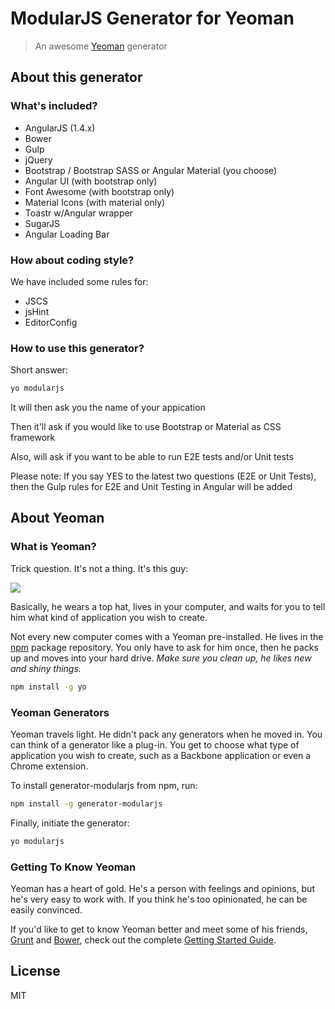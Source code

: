 # ModularJS Generator for Yeoman

> An awesome [Yeoman](http://yeoman.io) generator


## About this generator

### What's included?

- AngularJS (1.4.x)
- Bower
- Gulp
- jQuery
- Bootstrap / Bootstrap SASS or Angular Material (you choose)
- Angular UI (with bootstrap only)
- Font Awesome (with bootstrap only)
- Material Icons (with material only)
- Toastr w/Angular wrapper
- SugarJS
- Angular Loading Bar

### How about coding style?

We have included some rules for:

- JSCS
- jsHint
- EditorConfig

### How to use this generator?

Short answer:

```bash
yo modularjs
```

It will then ask you the name of your appication

Then it'll ask if you would like to use Bootstrap or Material as CSS framework

Also, will ask if you want to be able to run E2E tests and/or Unit tests

Please note: If you say YES to the latest two questions (E2E or Unit Tests), then the Gulp rules for E2E and Unit Testing in Angular will be added


## About Yeoman

### What is Yeoman?

Trick question. It's not a thing. It's this guy:

![](http://i.imgur.com/JHaAlBJ.png)

Basically, he wears a top hat, lives in your computer, and waits for you to tell him what kind of application you wish to create.

Not every new computer comes with a Yeoman pre-installed. He lives in the [npm](https://npmjs.org) package repository. You only have to ask for him once, then he packs up and moves into your hard drive. *Make sure you clean up, he likes new and shiny things.*

```bash
npm install -g yo
```

### Yeoman Generators

Yeoman travels light. He didn't pack any generators when he moved in. You can think of a generator like a plug-in. You get to choose what type of application you wish to create, such as a Backbone application or even a Chrome extension.

To install generator-modularjs from npm, run:

```bash
npm install -g generator-modularjs
```

Finally, initiate the generator:

```bash
yo modularjs
```

### Getting To Know Yeoman

Yeoman has a heart of gold. He's a person with feelings and opinions, but he's very easy to work with. If you think he's too opinionated, he can be easily convinced.

If you'd like to get to know Yeoman better and meet some of his friends, [Grunt](http://gruntjs.com) and [Bower](http://bower.io), check out the complete [Getting Started Guide](https://github.com/yeoman/yeoman/wiki/Getting-Started).


## License

MIT
